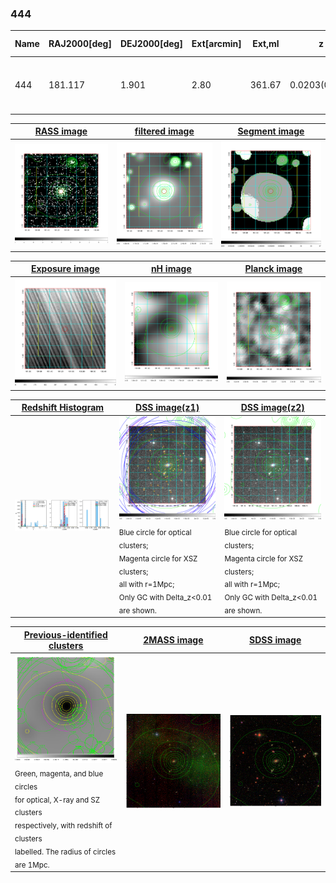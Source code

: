 <div STYLE="page-break-after: always;"></div>

### 444

|Name|RAJ2000[deg]|DEJ2000[deg] |Ext[arcmin]| Ext,ml | z | z_src| C|GC(XSZ,Delta_z<0.01)| GC(OPT,Delta_z<0.01)|GC| R_sig[arcmin] | R500[arcmin] | R500[Mpc]| CRsig[c/s] | CR500[c/s] |L500[1E44 erg/s]|F500[1E-12 erg/s/cm^2]| M500[1E14 Msun]|Tx[keV]|Cnt_sig|Beta|Rc[arcmin]|Comment|Alias|
|---|---|---|---|---|---|------|---|--------|---------|----------|---|---|---|---|---|---|---|---|---|---|---|---|---|---|
|444| 181.117| 1.901| 2.80| 361.67| 0.0203(0.005)| z1, z_xsz| B| MCXC| N, Zw| C, F20, MCXC, N, W, XCS| 33.175| 26.771| 0.661| 1.097(0.095)| 1.063(0.092)| 0.177(0.011)| 18.981(1.155)| 0.84(0.03)| 1.93(0.04)| 479.2| 0.591(-0.014+0.015)| 2.656(-0.221+0.242)| -| k355|

|[RASS image](../image/444/444_img.pdf)|[filtered image](../image/444/444_fil.pdf)|[Segment image](../image/444/444_seg.pdf)|
|-------------------|--------------------|-------------------|
| <img src="../image/444/444_img.png" width="300">  | <img src="../image/444/444_fil.png" width="300">   | <img src="../image/444/444_seg.png" width="300">  |

|[Exposure image](../image/444/444_mex.pdf)| [nH image](../image/444/444_nh.pdf)| [Planck image](../image/444/444_p.pdf)|
|-------------------|--------------------|-------------------|
|<img src="../image/444/444_mex.png" width="300">   | <img src="../image/444/444_nh.png" width="300">    | <img src="../image/444/444_p.png" width="300"> |

|[Redshift Histogram](../image/444/444_zg.pdf) | [DSS image(z1)](../image/444/444_dss_z1.pdf)      |  [DSS image(z2)](../image/444/444_dss_z2.pdf)    |
|-------------------|--------------------|-------------------|
|<img src="../image/444/444_zg.png" width="300"> |<img src="../image/444/444_dss_z1.png" width="300"> <sub><br>Blue circle for optical clusters; <br>Magenta circle for XSZ clusters; <br>all with r=1Mpc; <br>Only GC with Delta_z<0.01 are shown. </sub>| <img src="../image/444/444_dss_z2.png" width="300"><sub><br>Blue circle for optical clusters; <br>Magenta circle for XSZ clusters; <br>all with r=1Mpc; <br>Only GC with Delta_z<0.01 are shown. </sub> |

|[Previous-identified clusters](../image/444/444_gc.pdf) | [2MASS image](../image/444/444_2mass.pdf)      |[SDSS image](../image/444/444_sdss.pdf)   |
|-------------------|-------------------|-------------------|
|<img src=../image/444/444_gc.png width="300"> <br><sub>Green, magenta, and blue circles <br>for optical, X-ray and SZ clusters <br>respectively, with redshift of clusters <br>labelled. The radius of circles <br>are 1Mpc.</sub>|<img src="../image/444/444_2mass.png" width="300">  | <img src="../image/444/444_sdss.png" width="300">  |




